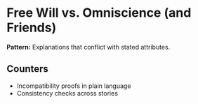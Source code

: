 # Free Will vs. Omniscience (and Friends)
**Pattern:** Explanations that conflict with stated attributes.

## Counters
- Incompatibility proofs in plain language
- Consistency checks across stories
